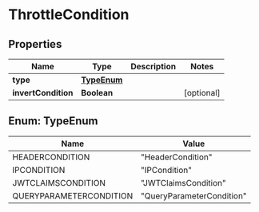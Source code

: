 
# ThrottleCondition

## Properties
Name | Type | Description | Notes
------------ | ------------- | ------------- | -------------
**type** | [**TypeEnum**](#TypeEnum) |  | 
**invertCondition** | **Boolean** |  |  [optional]


<a name="TypeEnum"></a>
## Enum: TypeEnum
Name | Value
---- | -----
HEADERCONDITION | &quot;HeaderCondition&quot;
IPCONDITION | &quot;IPCondition&quot;
JWTCLAIMSCONDITION | &quot;JWTClaimsCondition&quot;
QUERYPARAMETERCONDITION | &quot;QueryParameterCondition&quot;



